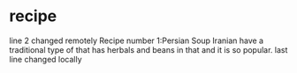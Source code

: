 # recipe
line 2 changed remotely
Recipe number 1:Persian Soup
Iranian have a traditional type of that has herbals and beans in that and it is so popular.
last line changed locally
